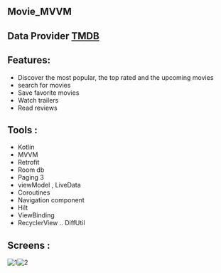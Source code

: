 ## Movie_MVVM

## Data Provider [TMDB](https://www.themoviedb.org/)

## Features:
- Discover the most popular, the top rated and the upcoming movies
- search for movies
- Save favorite movies 
- Watch trailers
- Read reviews

## Tools :       
* Kotlin
* MVVM
* Retrofit
* Room db
* Paging 3
* viewModel , LiveData
* Coroutines
* Navigation component 
* Hilt
* ViewBinding
* RecyclerView .. DiffUtil

## Screens :
![1](https://user-images.githubusercontent.com/38481452/145023263-6f01cd3b-08f6-40e0-b57c-7cf6c9b91532.PNG)![2](https://user-images.githubusercontent.com/38481452/145023268-ae98758d-69f2-4097-921a-905b56ff6832.PNG)
